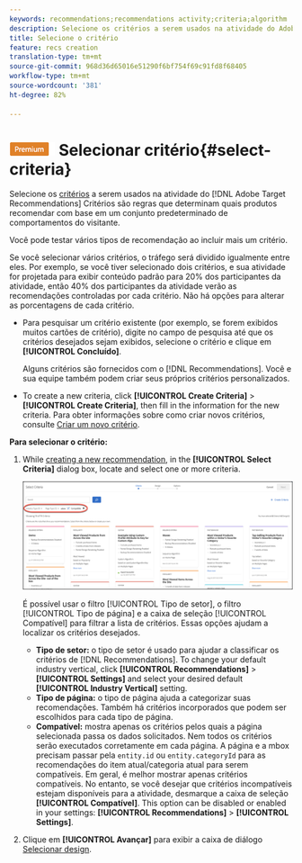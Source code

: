 ```yaml
---
keywords: recommendations;recommendations activity;criteria;algorithm
description: Selecione os critérios a serem usados na atividade do Adobe Target Recommendations.
title: Selecione o critério
feature: recs creation
translation-type: tm+mt
source-git-commit: 968d36d65016e51290f6bf754f69c91fd8f68405
workflow-type: tm+mt
source-wordcount: '381'
ht-degree: 82%

---
```



# ![PREMIUM](/help/assets/premium.png) Selecionar critério{#select-criteria}

Selecione os [critérios](/help/c-recommendations/c-algorithms/algorithms.md) a serem usados na atividade do [!DNL Adobe Target Recommendations] Critérios são regras que determinam quais produtos recomendar com base em um conjunto predeterminado de comportamentos do visitante.

Você pode testar vários tipos de recomendação ao incluir mais um critério.

Se você selecionar vários critérios, o tráfego será dividido igualmente entre eles. Por exemplo, se você tiver selecionado dois critérios, e sua atividade for projetada para exibir conteúdo padrão para 20% dos participantes da atividade, então 40% dos participantes da atividade verão as recomendações controladas por cada critério. Não há opções para alterar as porcentagens de cada critério.

* Para pesquisar um critério existente (por exemplo, se forem exibidos muitos cartões de critério), digite no campo de pesquisa até que os critérios desejados sejam exibidos, selecione o critério e clique em **[!UICONTROL Concluído]**.

   Alguns critérios são fornecidos com o [!DNL Recommendations]. Você e sua equipe também podem criar seus próprios critérios personalizados.

* To create a new criteria, click **[!UICONTROL Create Criteria]** > **[!UICONTROL Create Criteria]**, then fill in the information for the new criteria. Para obter informações sobre como criar novos critérios, consulte [Criar um novo critério](/help/c-recommendations/c-algorithms/create-new-algorithm.md#task_8A9CB465F28D44899F69F38AD27352FE).

**Para selecionar o critério:**

1. While [creating a new recommendation](/help/c-recommendations/t-create-recs-activity/create-recs-activity.md#task_6874328773C64C44A73F0A130AD3F96F), in the **[!UICONTROL Select Criteria]** dialog box, locate and select one or more criteria.

   ![Caixa de diálogo Selecionar critérios](/help/c-recommendations/t-create-recs-activity/assets/filters.png)

   É possível usar o filtro [!UICONTROL Tipo de setor], o filtro [!UICONTROL Tipo de página] e a caixa de seleção [!UICONTROL Compatível] para filtrar a lista de critérios. Essas opções ajudam a localizar os critérios desejados.

   * **Tipo de setor:** o tipo de setor é usado para ajudar a classificar os critérios de [!DNL Recommendations]. To change your default industry vertical, click **[!UICONTROL Recommendations]** > **[!UICONTROL Settings]** and select your desired default **[!UICONTROL Industry Vertical]** setting.
   * **Tipo de página:** o tipo de página ajuda a categorizar suas recomendações. Também há critérios incorporados que podem ser escolhidos para cada tipo de página.
   * **Compatível:** mostra apenas os critérios pelos quais a página selecionada passa os dados solicitados. Nem todos os critérios serão executados corretamente em cada página. A página e a mbox precisam passar pela `entity.id` ou `entity.categoryId` para as recomendações do item atual/categoria atual para serem compatíveis. Em geral, é melhor mostrar apenas critérios compatíveis. No entanto, se você desejar que critérios incompatíveis estejam disponíveis para a atividade, desmarque a caixa de seleção **[!UICONTROL Compatível]**. This option can be disabled or enabled in your settings: **[!UICONTROL Recommendations]** > **[!UICONTROL Settings]**.

1. Clique em **[!UICONTROL Avançar]** para exibir a caixa de diálogo [Selecionar design](/help/c-recommendations/c-design-overview/design-overview.md).
